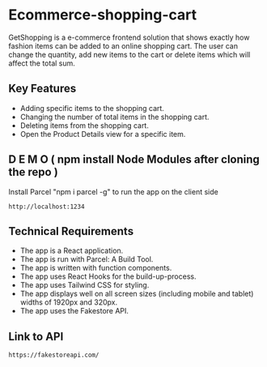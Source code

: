 # Ecommerce-shopping-cart

GetShopping is a e-commerce frontend solution that shows exactly how fashion items can be added to an online shopping cart.
The user can change the quantity, add new items to the cart or delete items which will affect the total sum.

## Key Features

- Adding specific items to the shopping cart.
- Changing the number of total items in the shopping cart.
- Deleting items from the shopping cart.
- Open the Product Details view for a specific item.

## D E M O ( npm install Node Modules after cloning the repo )
Install Parcel "npm i parcel -g" to run the app on the client side

```
http://localhost:1234
```

## Technical Requirements

- The app is a React application.
- The app is run with Parcel: A Build Tool.
- The app is written with function components.
- The app uses React Hooks for the build-up-process.
- The app uses Tailwind CSS for styling.
- The app displays well on all screen sizes (including mobile and tablet) widths of 1920px and 320px.
- The app uses the Fakestore API.

## Link to API

``` 
https://fakestoreapi.com/ 
```



